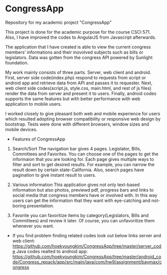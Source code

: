 # CongressApp
Repository for my academic project "CongressApp"

This project is done for the academic purpose for the course CSCI 571.
Also, I have improved the codes to AngularJS from Javascript afterwards.


The application that I have created is able to view the current congress members’ informations and their inovolved subjects such as bills or legislators. Data was gotten from the congress API powered by Sunlight foundation.

My work mainly consists of three parts. Server, web client and android. 
First, server side code(index.php) respond to requests from script or android app and retrieve data from API and passes it to requester. 
Next, web client side codes(script.js, style.css, main.html, and rest of js files) render the data from server and present it to users.
Finally, android codes supports the same features but with better performance with web application to mobile users.

I worked closely to give pleasant both web and mobile experience for users which resulted adopting browser compatibility or responsive web design by bootstrap. Tests were done with different browsers, window sizes and mobile devices.


* Features of CongressApp
1. Search/Sort
  The navigation bar gives 4 pages. Legislator, Bills, Committees and Favorites. You can choose one of the pages to get the informaion that you are looking for. Each page gives multiple ways to filter and sort to get desired results. For example, you can narrow the result down by certain state-California. Also, search pages have pagination to give instant result to users.

2. Various information
  This application gives not only text-based information but also photos, previewd pdf, progress bars and links to social media that congress members have or involved with. In this way users can get the information that they want with eye-catching and not-boring presentation.

3. Favorite
  you can favoritize items by category(Legislators, Bills and Committees) and review it later. Of course, you can unfavoritize them whenever you want. 


* If you find problem finding related codes look out below links
  server and web client: 
    https://github.com/hoekyoungkim/CongressApp/tree/master/server_code
  Java codes realted to android app:
    https://github.com/hoekyoungkim/CongressApp/tree/master/android_code/Congress_repack/app/src/main/java/com/hw9/assignment/baymax/congress

